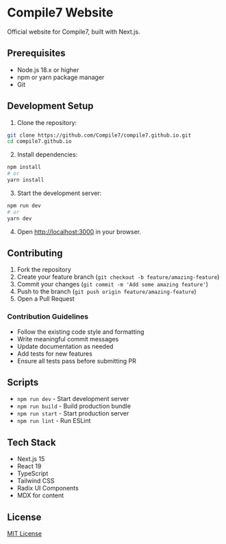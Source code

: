 # Compile7 Website

Official website for Compile7, built with Next.js.

## Prerequisites

- Node.js 18.x or higher
- npm or yarn package manager
- Git

## Development Setup

1. Clone the repository:
```bash
git clone https://github.com/Compile7/compile7.github.io.git
cd compile7.github.io
```

2. Install dependencies:
```bash
npm install
# or
yarn install
```

3. Start the development server:
```bash
npm run dev
# or
yarn dev
```

4. Open [http://localhost:3000](http://localhost:3000) in your browser.


## Contributing

1. Fork the repository
2. Create your feature branch (`git checkout -b feature/amazing-feature`)
3. Commit your changes (`git commit -m 'Add some amazing feature'`)
4. Push to the branch (`git push origin feature/amazing-feature`)
5. Open a Pull Request

### Contribution Guidelines

- Follow the existing code style and formatting
- Write meaningful commit messages
- Update documentation as needed
- Add tests for new features
- Ensure all tests pass before submitting PR

## Scripts

- `npm run dev` - Start development server
- `npm run build` - Build production bundle
- `npm run start` - Start production server
- `npm run lint` - Run ESLint

## Tech Stack

- Next.js 15
- React 19
- TypeScript
- Tailwind CSS
- Radix UI Components
- MDX for content

## License

[MIT License](LICENSE)
